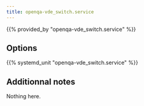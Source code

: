 ```yaml
---
title: openqa-vde_switch.service
---
```


{{% provided_by "openqa-vde_switch.service" %}}

## Options

{{% systemd_unit "openqa-vde_switch.service" %}}

## Additionnal notes

Nothing here.